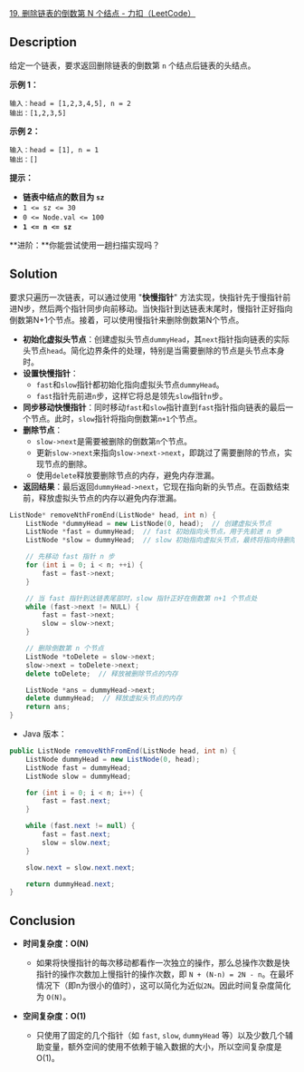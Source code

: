 [19. 删除链表的倒数第 N 个结点 - 力扣（LeetCode）](https://leetcode.cn/problems/remove-nth-node-from-end-of-list/)

## Description

给定一个链表，要求返回删除链表的倒数第 `n` 个结点后链表的头结点。

**示例 1：**

```
输入：head = [1,2,3,4,5], n = 2
输出：[1,2,3,5]
```

**示例 2：**

```
输入：head = [1], n = 1
输出：[]
```

**提示：**

- **链表中结点的数目为 `sz`**
- `1 <= sz <= 30`
- `0 <= Node.val <= 100`
- **`1 <= n <= sz`**

**进阶：**你能尝试使用一趟扫描实现吗？

## Solution

要求只遍历一次链表，可以通过使用 "**快慢指针**" 方法实现，快指针先于慢指针前进N步，然后两个指针同步向前移动。当快指针到达链表末尾时，慢指针正好指向倒数第N+1个节点。接着，可以使用慢指针来删除倒数第N个节点。

- **初始化虚拟头节点**：创建虚拟头节点`dummyHead`，其`next`指针指向链表的实际头节点`head`。简化边界条件的处理，特别是当需要删除的节点是头节点本身时。
- **设置快慢指针**：
  - `fast`和`slow`指针都初始化指向虚拟头节点`dummyHead`。
  - `fast`指针先前进`n`步，这样它将总是领先`slow`指针`n`步。
- **同步移动快慢指针**：同时移动`fast`和`slow`指针直到`fast`指针指向链表的最后一个节点。此时，`slow`指针将指向倒数第`n+1`个节点。
- **删除节点**：
  - `slow->next`是需要被删除的倒数第`n`个节点。
  - 更新`slow->next`来指向`slow->next->next`，即跳过了需要删除的节点，实现节点的删除。
  - 使用`delete`释放要删除节点的内存，避免内存泄漏。
- **返回结果**：最后返回`dummyHead->next`，它现在指向新的头节点。在函数结束前，释放虚拟头节点的内存以避免内存泄漏。

```c++
ListNode* removeNthFromEnd(ListNode* head, int n) {
    ListNode *dummyHead = new ListNode(0, head);  // 创建虚拟头节点
    ListNode *fast = dummyHead;  // fast 初始指向头节点，用于先前进 n 步
    ListNode *slow = dummyHead;  // slow 初始指向虚拟头节点，最终将指向待删除节点的前一个节点

    // 先移动 fast 指针 n 步
    for (int i = 0; i < n; ++i) {
        fast = fast->next;
    }

    // 当 fast 指针到达链表尾部时，slow 指针正好在倒数第 n+1 个节点处
    while (fast->next != NULL) {
        fast = fast->next;
        slow = slow->next;
    }

    // 删除倒数第 n 个节点
    ListNode *toDelete = slow->next;
    slow->next = toDelete->next;
    delete toDelete;  // 释放被删除节点的内存

    ListNode *ans = dummyHead->next;
    delete dummyHead;  // 释放虚拟头节点的内存
    return ans;
}
```

- Java 版本：

```java
public ListNode removeNthFromEnd(ListNode head, int n) {
    ListNode dummyHead = new ListNode(0, head);
    ListNode fast = dummyHead;
    ListNode slow = dummyHead;

    for (int i = 0; i < n; i++) {
        fast = fast.next;
    }

    while (fast.next != null) {
        fast = fast.next;
        slow = slow.next;
    }

    slow.next = slow.next.next;

    return dummyHead.next;
}
```

## Conclusion

- **时间复杂度：O(N)**
  - 如果将快慢指针的每次移动都看作一次独立的操作，那么总操作次数是快指针的操作次数加上慢指针的操作次数，即 `N + (N-n) = 2N - n`。在最坏情况下（即n为很小的值时），这可以简化为近似`2N`。因此时间复杂度简化为 `O(N)`。

- **空间复杂度：O(1)**
  - 只使用了固定的几个指针（如 `fast`, `slow`, `dummyHead` 等）以及少数几个辅助变量，额外空间的使用不依赖于输入数据的大小，所以空间复杂度是 O(1)。